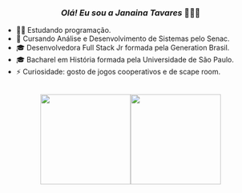  ### <div align="center"><i>Olá! Eu sou a Janaina Tavares</i> 👋👩‍💻 
</div>

- 👩‍💻 Estudando programação.
- 🌱 Cursando Análise e Desenvolvimento de Sistemas pelo Senac.
- 🎓 Desenvolvedora Full Stack Jr formada pela Generation Brasil.
- 🎓 Bacharel em História formada pela Universidade de São Paulo.
- ⚡ Curiosidade: gosto de jogos cooperativos e de scape room.
<br>
<!--Icone de commits e porcentagem de linguagens-->
<div align="center"> 
<img height="180 cm" src="https://github-readme-stats.vercel.app/api?username=tavaresjana&show_icons=true&theme=omni"/><img height="180 cm" src="https://github-readme-stats.vercel.app/api/top-langs/?username=tavaresjana&layout=compact&langs_count=16&theme=omni"/>
</div>
</div> 
